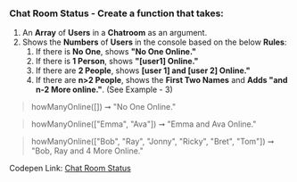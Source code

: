 ### Chat Room Status - Create a function that takes: 

1. An **Array** of **Users** in a **Chatroom** as an argument. 
1. Shows the **Numbers** of **Users** in the console based on the below **Rules**:
    1. If there is **No One**, shows **"No One Online."**
    1. If there is **1 Person**, shows **"[user1] Online."**
    1. If there are **2 People**, shows **[user 1] and [user 2] Online."**
    1. If there are **n>2 People**, shows the **First Two Names** and **Adds "and n-2 More online."**. (See Example - 3)

> howManyOnline([]) ➞ "No One Online." 

> howManyOnline(["Emma", "Ava"]) ➞ "Emma and Ava Online."

> howManyOnline(["Bob", "Ray", "Jonny", "Ricky", "Bret", "Tom"]) ➞ "Bob, Ray and 4 More Online." 

Codepen Link: [Chat Room Status](https://codepen.io/javascriptstudent/pen/qBZoGXy?editors=0012)
